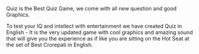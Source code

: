 Quiz is the Best Quiz Game, we come with all new question and good Graphics.

To test your IQ and intellect with entertainment we have created Quiz in English - It is the very updated game with cool graphics and amazing sound that will give you the experience as if like you are sitting on the Hot Seat at the set of Best Crorepati in English.